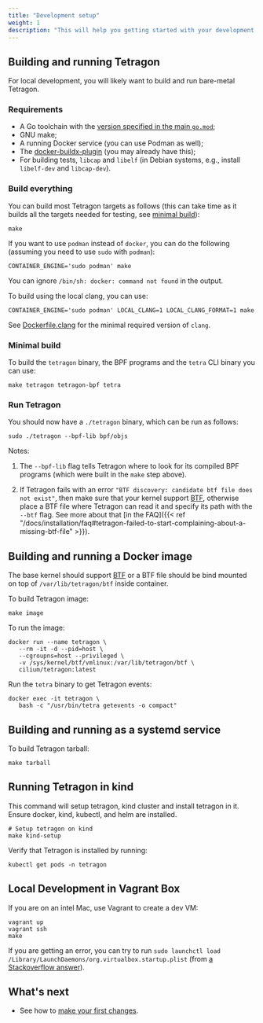 ```yaml
---
title: "Development setup"
weight: 1
description: "This will help you getting started with your development setup to build Tetragon"
---
```


## Building and running Tetragon

For local development, you will likely want to build and run bare-metal Tetragon.

### Requirements

- A Go toolchain with the [version specified in the main `go.mod`](https://github.com/cilium/tetragon/blob/main/go.mod#L4);
- GNU make;
- A running Docker service (you can use Podman as well);
- The [docker-buildx-plugin](https://github.com/docker/buildx?tab=readme-ov-file#linux-packages) (you may already have this);
- For building tests, `libcap` and `libelf` (in Debian systems, e.g., install
  `libelf-dev` and `libcap-dev`).

### Build everything

You can build most Tetragon targets as follows (this can take time as it builds
all the targets needed for testing, see [minimal build](#minimal-build)):

```shell
make
```

If you want to use `podman` instead of `docker`, you can do the following (assuming you
need to use `sudo` with `podman`):

```shell
CONTAINER_ENGINE='sudo podman' make
```
You can ignore `/bin/sh: docker: command not found` in the output.

To build using the local clang, you can use:
```shell
CONTAINER_ENGINE='sudo podman' LOCAL_CLANG=1 LOCAL_CLANG_FORMAT=1 make
```

See [Dockerfile.clang](https://github.com/cilium/tetragon/blob/main/Dockerfile.clang)
for the minimal required version of `clang`.

### Minimal build

To build the `tetragon` binary, the BPF programs and the `tetra` CLI binary you
can use:
```shell
make tetragon tetragon-bpf tetra
```

### Run Tetragon

You should now have a `./tetragon` binary, which can be run as follows:

```shell
sudo ./tetragon --bpf-lib bpf/objs
```

Notes:

1. The `--bpf-lib` flag tells Tetragon where to look for its compiled BPF
   programs (which were built in the `make` step above).

2. If Tetragon fails with an error `"BTF discovery: candidate btf file does not
   exist"`, then make sure that your kernel support [BTF](#btf-requirement),
   otherwise place a BTF file where Tetragon can read it and specify its path
   with the `--btf` flag. See more about that
   [in the FAQ]({{< ref "/docs/installation/faq#tetragon-failed-to-start-complaining-about-a-missing-btf-file" >}}).

## Building and running a Docker image

The base kernel should support [BTF](https://github.com/cilium/tetragon#btf-requirement)
or a BTF file should be bind mounted on top of `/var/lib/tetragon/btf` inside
container.

To build Tetragon image:
```shell
make image
```

To run the image:
```shell
docker run --name tetragon \
   --rm -it -d --pid=host \
   --cgroupns=host --privileged \
   -v /sys/kernel/btf/vmlinux:/var/lib/tetragon/btf \
   cilium/tetragon:latest
```

Run the `tetra` binary to get Tetragon events:
```shell
docker exec -it tetragon \
   bash -c "/usr/bin/tetra getevents -o compact"
```

## Building and running as a systemd service

To build Tetragon tarball:
```shell
make tarball
```

## Running Tetragon in kind

This command will setup tetragon, kind cluster and install tetragon in it. Ensure docker, kind, kubectl, and helm are installed.

```shell
# Setup tetragon on kind
make kind-setup
```

Verify that Tetragon is installed by running:
```shell
kubectl get pods -n tetragon
```

## Local Development in Vagrant Box

If you are on an intel Mac, use Vagrant to create a dev VM:

```shell
vagrant up
vagrant ssh
make
```

If you are getting an error, you can try to run `sudo launchctl load
/Library/LaunchDaemons/org.virtualbox.startup.plist` (from [a Stackoverflow
answer](https://stackoverflow.com/questions/18149546/macos-vagrant-up-failed-dev-vboxnetctl-no-such-file-or-directory)).

## What's next

- See how to [make your first changes](/docs/contribution-guide/making-changes).

